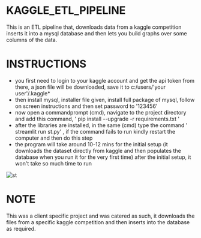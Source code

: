 # KAGGLE_ETL_PIPELINE

This is an ETL pipeline that, downloads data from a kaggle competition inserts it into a mysql database and then lets you build graphs over some columns of the data.


# INSTRUCTIONS

* you first need to login to your kaggle account and get the api token from there, a json file will be downloaded, save it to c:/users/'your user'/.kaggle*
* then install mysql, installer file given, install full package of mysql, follow on screen instructions and then set password to '123456'
* now open a commandprompt (cmd), navigate to the project directory and add this command, ' pip install --upgrade -r requirements.txt '
* after the libraries are installed, in the same (cmd) type the command ' streamlit run st.py'  , if the command fails to run kindly restart the computer and then do this step
* the program will take around 10-12 mins for the initial setup (it downloads the dataset directly from kaggle and then populates the database when you run it for the very first time) after the initial setup, it won't take so much time to run


![st](https://github.com/Blackpot-07/KAGGLE_ETL_PIPELINE/assets/104737181/c622c12b-8074-4e68-acf0-6f8b767fa86e)

# NOTE

This was a client specific project and was catered as such, it downloads the files from a specific kaggle competition and then inserts into the database as required. 
